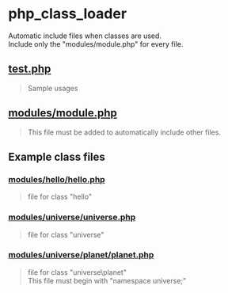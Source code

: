 # php_class_loader

Automatic include files when classes are used.  
Include only the "modules/module.php" for every file.  

## [test.php](https://github.com/slumpmax/php_class_loader/blob/main/src/test.php)
> Sample usages

## [modules/module.php](https://github.com/slumpmax/php_class_loader/blob/main/src/modules/module.php)

> This file must be added to automatically include other files.  

## Example class files

### [modules/hello/hello.php](https://github.com/slumpmax/php_class_loader/blob/main/src/modules/hello/hello.php)

> file for class "hello"  

### [modules/universe/universe.php](https://github.com/slumpmax/php_class_loader/blob/main/src/modules/universe/universe.php)

> file for class "universe"  

### [modules/universe/planet/planet.php](https://github.com/slumpmax/php_class_loader/blob/main/src/modules/universe/planet/planet.php)

> file for class "universe\planet"  
> This file must begin with "namespace universe;"  